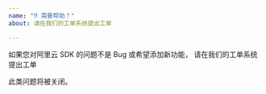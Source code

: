 ```yaml
---
name: "⁉️ 需要帮助？"
about: 请在我们的工单系统提出工单

---
```


如果您对阿里云 SDK 的问题不是 Bug 或希望添加新功能，
请在我们的工单系统提出工单

此类问题将被关闭。
